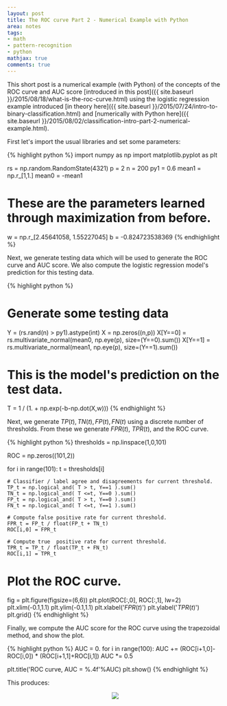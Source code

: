 ```yaml
---
layout: post
title: The ROC curve Part 2 - Numerical Example with Python
area: notes
tags:
- math
- pattern-recognition
- python
mathjax: true
comments: true
---
```


This short post is a numerical example (with Python) of the concepts of the ROC curve and AUC score [introduced in this post]({{ site.baseurl }}/2015/08/18/what-is-the-roc-curve.html) using the logistic regression example introduced [in theory here]({{ site.baseurl }}/2015/07/24/intro-to-binary-classification.html) and [numerically with Python here]({{ site.baseurl }}/2015/08/02/classification-intro-part-2-numerical-example.html).

First let's import the usual libraries and set some parameters:

{% highlight python %}
import numpy as np
import matplotlib.pyplot as plt

rs = np.random.RandomState(4321)
p = 2
n = 200
py1 = 0.6
mean1 = np.r_[1,1.]
mean0 = -mean1

# These are the parameters learned through maximization from before.
w = np.r_[2.45641058, 1.55227045]
b = -0.824723538369
{% endhighlight %}

Next, we generate testing data which will be used to generate the ROC curve and AUC score. We also compute the logistic regression model's prediction for this testing data.

{% highlight python %}
# Generate some testing data
Y = (rs.rand(n) > py1).astype(int)
X = np.zeros((n,p))
X[Y==0] = rs.multivariate_normal(mean0, np.eye(p), size=(Y==0).sum())
X[Y==1] = rs.multivariate_normal(mean1, np.eye(p), size=(Y==1).sum())

# This is the model's prediction on the test data.
T = 1 / (1. + np.exp(-b-np.dot(X,w)))
{% endhighlight %}

Next, we generate $TP(t), TN(t), FP(t), FN(t)$ using a discrete number of thresholds. From these we generate $FPR(t)$, $TPR(t)$, and the ROC curve.

{% highlight python %}
thresholds = np.linspace(1,0,101)

ROC = np.zeros((101,2))

for i in range(101):
    t = thresholds[i]

    # Classifier / label agree and disagreements for current threshold.
    TP_t = np.logical_and( T > t, Y==1 ).sum()
    TN_t = np.logical_and( T <=t, Y==0 ).sum()
    FP_t = np.logical_and( T > t, Y==0 ).sum()
    FN_t = np.logical_and( T <=t, Y==1 ).sum()

    # Compute false positive rate for current threshold.
    FPR_t = FP_t / float(FP_t + TN_t)
    ROC[i,0] = FPR_t

    # Compute true  positive rate for current threshold.
    TPR_t = TP_t / float(TP_t + FN_t)
    ROC[i,1] = TPR_t

# Plot the ROC curve.
fig = plt.figure(figsize=(6,6))
plt.plot(ROC[:,0], ROC[:,1], lw=2)
plt.xlim(-0.1,1.1)
plt.ylim(-0.1,1.1)
plt.xlabel('$FPR(t)$')
plt.ylabel('$TPR(t)$')
plt.grid()
{% endhighlight %}

Finally, we compute the AUC score for the ROC curve using the trapezoidal method, and show the plot.

{% highlight python %}
AUC = 0.
for i in range(100):
    AUC += (ROC[i+1,0]-ROC[i,0]) * (ROC[i+1,1]+ROC[i,1])
AUC *= 0.5

plt.title('ROC curve, AUC = %.4f'%AUC)
plt.show()
{% endhighlight %}

This produces:

<div style="text-align:center"><img src="{{ site.baseurl }}/images/roc-3.png"></div>
